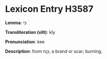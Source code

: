 # Lexicon Entry H3587

**Lemma**: כִּי

**Transliteration (xlit)**: kîy

**Pronunciation**: kee

**Description**:
from כָּוָה; a brand or scar; burning.
